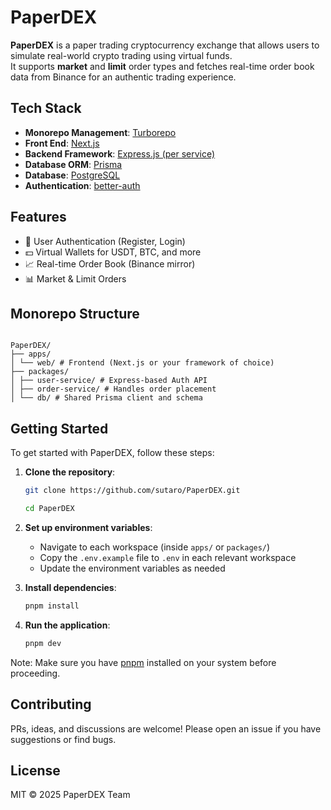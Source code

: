 # PaperDEX

**PaperDEX** is a paper trading cryptocurrency exchange that allows users to simulate real-world crypto trading using virtual funds. </br>
It supports **market** and **limit** order types and fetches real-time order book data from Binance for an authentic trading experience.


## Tech Stack

- **Monorepo Management**: [Turborepo](https://turbo.build/)
- **Front End**: [Next.js](https://nextjs.org/)
- **Backend Framework**: [Express.js (per service)](https://expressjs.com/)
- **Database ORM**: [Prisma](https://www.prisma.io/)
- **Database**: [PostgreSQL](https://www.postgresql.org/)
- **Authentication**: [better-auth](https://www.better-auth.com/)


## Features

- 🔐 User Authentication (Register, Login)
- 💵 Virtual Wallets for USDT, BTC, and more
- 📈 Real-time Order Book (Binance mirror)
- 📊 Market & Limit Orders


## Monorepo Structure
```

PaperDEX/
├── apps/
│ └── web/ # Frontend (Next.js or your framework of choice)
├── packages/
│ ├── user-service/ # Express-based Auth API
│ ├── order-service/ # Handles order placement
│ └── db/ # Shared Prisma client and schema

````

## Getting Started

To get started with PaperDEX, follow these steps:

1. **Clone the repository**:
   ```bash
   git clone https://github.com/sutaro/PaperDEX.git
   ```

     ```bash
   cd PaperDEX
   ```

2. **Set up environment variables**:
   - Navigate to each workspace (inside `apps/` or `packages/`)
   - Copy the `.env.example` file to `.env` in each relevant workspace
   - Update the environment variables as needed

3. **Install dependencies**:
   ```bash
   pnpm install
   ```

4. **Run the application**:
   ```bash
   pnpm dev
   ```

Note: Make sure you have [pnpm](https://pnpm.io/) installed on your system before proceeding.

## Contributing

PRs, ideas, and discussions are welcome! Please open an issue if you have suggestions or find bugs.


## License

MIT © 2025 PaperDEX Team
